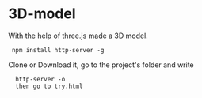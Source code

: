 # 3D-model
With the help of three.js made a 3D model.

     npm install http-server -g

Clone or Download it, go to the project's folder and write

      http-server -o
      then go to try.html
